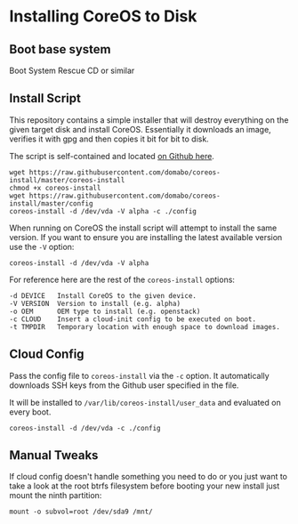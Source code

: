 # Installing CoreOS to Disk

## Boot base system

Boot System Rescue CD or similar

## Install Script

This repository contains a simple installer that will destroy everything on the given target disk and install CoreOS.
Essentially it downloads an image, verifies it with gpg and then copies it bit for bit to disk.

The script is self-contained and located [on Github here](https://raw.github.com/domabo/coreos-install/master/coreos-install "coreos-install").

```
wget https://raw.githubusercontent.com/domabo/coreos-install/master/coreos-install
chmod +x coreos-install
wget https://raw.githubusercontent.com/domabo/coreos-install/master/config
coreos-install -d /dev/vda -V alpha -c ./config
```

When running on CoreOS the install script will attempt to install the same version. If you want to ensure you are installing the latest available version use the `-V` option:

```
coreos-install -d /dev/vda -V alpha
```

For reference here are the rest of the `coreos-install` options:

    -d DEVICE   Install CoreOS to the given device.
    -V VERSION  Version to install (e.g. alpha)
    -o OEM      OEM type to install (e.g. openstack)
    -c CLOUD    Insert a cloud-init config to be executed on boot.
    -t TMPDIR   Temporary location with enough space to download images.

## Cloud Config

Pass the config file to `coreos-install` via the `-c` option.  It automatically downloads SSH keys from the Github user specified in the file.

It will be installed to `/var/lib/coreos-install/user_data` and evaluated on every boot.

```
coreos-install -d /dev/vda -c ./config
```


## Manual Tweaks

If cloud config doesn't handle something you need to do or you just want to take a look at the root btrfs filesystem before booting your new install just mount the ninth partition:

```
mount -o subvol=root /dev/sda9 /mnt/
```
